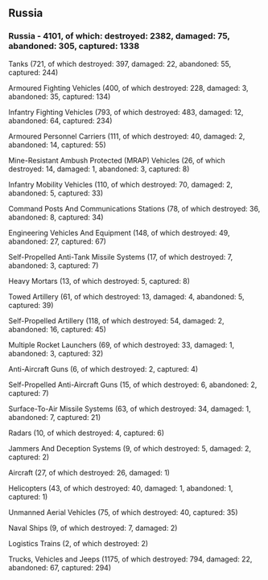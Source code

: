 
 
 ## Russia
 
 ### Russia - 4101, of which: destroyed: 2382, damaged: 75, abandoned: 305, captured: 1338

 

 

 Tanks (721, of which destroyed: 397, damaged: 22, abandoned: 55, captured: 244)

 Armoured Fighting Vehicles (400, of which destroyed: 228, damaged: 3, abandoned: 35, captured: 134)

 Infantry Fighting Vehicles (793, of which destroyed: 483, damaged: 12, abandoned: 64, captured: 234)

 Armoured Personnel Carriers (111, of which destroyed: 40, damaged: 2, abandoned: 14, captured: 55)

 Mine-Resistant Ambush Protected (MRAP) Vehicles (26, of which destroyed: 14, damaged: 1, abandoned: 3, captured: 8)

 Infantry Mobility Vehicles (110, of which destroyed: 70, damaged: 2, abandoned: 5, captured: 33)

 Command Posts And Communications Stations (78, of which destroyed: 36, abandoned: 8, captured: 34)

 Engineering Vehicles And Equipment (148, of which destroyed: 49, abandoned: 27, captured: 67)

 Self-Propelled Anti-Tank Missile Systems (17, of which destroyed: 7, abandoned: 3, captured: 7)

 Heavy Mortars (13, of which destroyed: 5, captured: 8)

 Towed Artillery (61, of which destroyed: 13, damaged: 4, abandoned: 5, captured: 39)

 Self-Propelled Artillery (118, of which destroyed: 54, damaged: 2, abandoned: 16, captured: 45)

 Multiple Rocket Launchers (69, of which destroyed: 33, damaged: 1, abandoned: 3, captured: 32)

 Anti-Aircraft Guns (6, of which destroyed: 2, captured: 4)

 Self-Propelled Anti-Aircraft Guns (15, of which destroyed: 6, abandoned: 2, captured: 7)

 Surface-To-Air Missile Systems (63, of which destroyed: 34, damaged: 1, abandoned: 7, captured: 21)

 Radars (10, of which destroyed: 4, captured: 6)

 Jammers And Deception Systems (9, of which destroyed: 5, damaged: 2, captured: 2)

 Aircraft (27, of which destroyed: 26, damaged: 1)

 Helicopters (43, of which destroyed: 40, damaged: 1, abandoned: 1, captured: 1)

 Unmanned Aerial Vehicles (75, of which destroyed: 40, captured: 35)

 Naval Ships (9, of which destroyed: 7, damaged: 2)

 Logistics Trains (2, of which destroyed: 2)

 Trucks, Vehicles and Jeeps (1175, of which destroyed: 794, damaged: 22, abandoned: 67, captured: 294)

